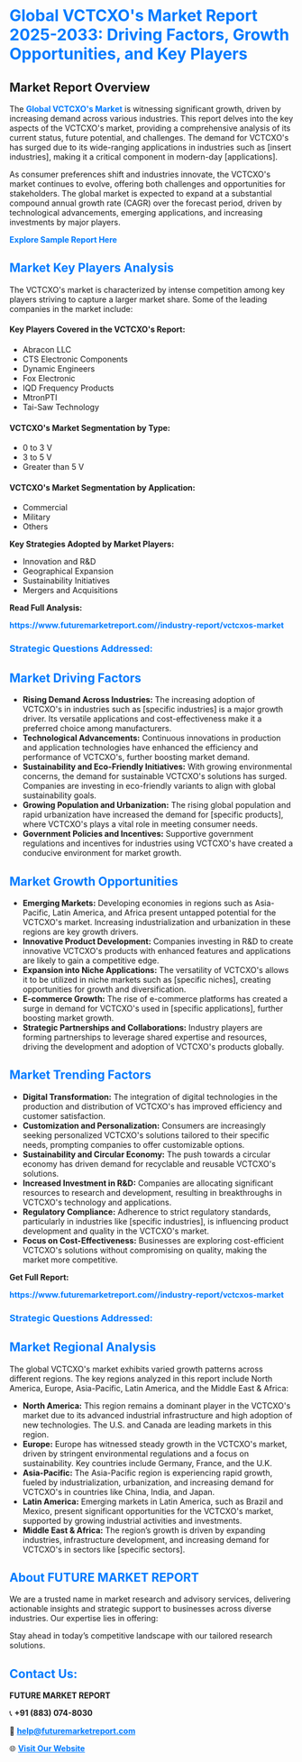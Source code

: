 <h1 style="color: #007BFF;">Global VCTCXO's Market Report 2025-2033: Driving Factors, Growth Opportunities, and Key Players</h1>

<section id="overview">
<h2>Market Report Overview</h2>
<p>The <a href="https://www.futuremarketreport.com//industry-report/vctcxos-market" style="color: #007BFF; text-decoration: none;"><strong>Global VCTCXO's Market</strong></a> is witnessing significant growth, driven by increasing demand across various industries. This report delves into the key aspects of the VCTCXO's market, providing a comprehensive analysis of its current status, future potential, and challenges. The demand for VCTCXO's has surged due to its wide-ranging applications in industries such as [insert industries], making it a critical component in modern-day [applications].</p>
<p>As consumer preferences shift and industries innovate, the VCTCXO's market continues to evolve, offering both challenges and opportunities for stakeholders. The global market is expected to expand at a substantial compound annual growth rate (CAGR) over the forecast period, driven by technological advancements, emerging applications, and increasing investments by major players.</p>
</section>

<section id="overview">
<p><a href="https://www.futuremarketreport.com//request-sample/reportId=47289" style="color: #007BFF; text-decoration: none;"><strong>Explore Sample Report Here</strong></a></p>
</section>

<section id="key-players">
<h2 style="color: #007BFF;">Market Key Players Analysis</h2>
<p>The VCTCXO's market is characterized by intense competition among key players striving to capture a larger market share. Some of the leading companies in the market include:</p>
<h4>Key Players Covered in the VCTCXO's Report:</h4>
<ul><li>Abracon LLC</li><li>CTS Electronic Components</li><li>Dynamic Engineers</li><li>Fox Electronic</li><li>IQD Frequency Products</li><li>MtronPTI</li><li>Tai-Saw Technology</li></ul>
<h4>VCTCXO's Market Segmentation by Type:</h4>
<ul><li>0 to 3 V</li><li>3 to 5 V</li><li>Greater than 5 V</li></ul>

<h4>VCTCXO's Market Segmentation by Application:</h4>
<ul><li>Commercial</li><li>Military</li><li>Others</li></ul>
<p><strong>Key Strategies Adopted by Market Players:</strong></p>
<ul>
<li>Innovation and R&D</li>
<li>Geographical Expansion</li>
<li>Sustainability Initiatives</li>
<li>Mergers and Acquisitions</li>
</ul>
</section>

<section>
<p><strong>Read Full Analysis: </strong></p><a href="https://www.futuremarketreport.com//industry-report/vctcxos-market" style="color: #007BFF; text-decoration: none;"><strong>https://www.futuremarketreport.com//industry-report/vctcxos-market</strong></a>
<h3 style="color: #007BFF;">Strategic Questions Addressed:</h3>
</section>

<section id="driving-factors">
<h2 style="color: #007BFF;">Market Driving Factors</h2>
<ul>
<li><strong>Rising Demand Across Industries:</strong> The increasing adoption of VCTCXO's in industries such as [specific industries] is a major growth driver. Its versatile applications and cost-effectiveness make it a preferred choice among manufacturers.</li>
<li><strong>Technological Advancements:</strong> Continuous innovations in production and application technologies have enhanced the efficiency and performance of VCTCXO's, further boosting market demand.</li>
<li><strong>Sustainability and Eco-Friendly Initiatives:</strong> With growing environmental concerns, the demand for sustainable VCTCXO's solutions has surged. Companies are investing in eco-friendly variants to align with global sustainability goals.</li>
<li><strong>Growing Population and Urbanization:</strong> The rising global population and rapid urbanization have increased the demand for [specific products], where VCTCXO's plays a vital role in meeting consumer needs.</li>
<li><strong>Government Policies and Incentives:</strong> Supportive government regulations and incentives for industries using VCTCXO's have created a conducive environment for market growth.</li>
</ul>
</section>

<section id="growth-opportunities">
<h2 style="color: #007BFF;">Market Growth Opportunities</h2>
<ul>
<li><strong>Emerging Markets:</strong> Developing economies in regions such as Asia-Pacific, Latin America, and Africa present untapped potential for the VCTCXO's market. Increasing industrialization and urbanization in these regions are key growth drivers.</li>
<li><strong>Innovative Product Development:</strong> Companies investing in R&D to create innovative VCTCXO's products with enhanced features and applications are likely to gain a competitive edge.</li>
<li><strong>Expansion into Niche Applications:</strong> The versatility of VCTCXO's allows it to be utilized in niche markets such as [specific niches], creating opportunities for growth and diversification.</li>
<li><strong>E-commerce Growth:</strong> The rise of e-commerce platforms has created a surge in demand for VCTCXO's used in [specific applications], further boosting market growth.</li>
<li><strong>Strategic Partnerships and Collaborations:</strong> Industry players are forming partnerships to leverage shared expertise and resources, driving the development and adoption of VCTCXO's products globally.</li>
</ul>
</section>

<section id="trending-factors">
<h2 style="color: #007BFF;">Market Trending Factors</h2>
<ul>
<li><strong>Digital Transformation:</strong> The integration of digital technologies in the production and distribution of VCTCXO's has improved efficiency and customer satisfaction.</li>
<li><strong>Customization and Personalization:</strong> Consumers are increasingly seeking personalized VCTCXO's solutions tailored to their specific needs, prompting companies to offer customizable options.</li>
<li><strong>Sustainability and Circular Economy:</strong> The push towards a circular economy has driven demand for recyclable and reusable VCTCXO's solutions.</li>
<li><strong>Increased Investment in R&D:</strong> Companies are allocating significant resources to research and development, resulting in breakthroughs in VCTCXO's technology and applications.</li>
<li><strong>Regulatory Compliance:</strong> Adherence to strict regulatory standards, particularly in industries like [specific industries], is influencing product development and quality in the VCTCXO's market.</li>
<li><strong>Focus on Cost-Effectiveness:</strong> Businesses are exploring cost-efficient VCTCXO's solutions without compromising on quality, making the market more competitive.</li>
</ul>
</section>

<section>
<p><strong>Get Full Report: </strong></p><a href="https://www.futuremarketreport.com//industry-report/vctcxos-market" style="color: #007BFF; text-decoration: none;"><strong>https://www.futuremarketreport.com//industry-report/vctcxos-market</strong></a>
<h3 style="color: #007BFF;">Strategic Questions Addressed:</h3>
</section>


<section id="regional-analysis">
<h2 style="color: #007BFF;">Market Regional Analysis</h2>
<p>The global VCTCXO's market exhibits varied growth patterns across different regions. The key regions analyzed in this report include North America, Europe, Asia-Pacific, Latin America, and the Middle East & Africa:</p>
<ul>
<li><strong>North America:</strong> This region remains a dominant player in the VCTCXO's market due to its advanced industrial infrastructure and high adoption of new technologies. The U.S. and Canada are leading markets in this region.</li>
<li><strong>Europe:</strong> Europe has witnessed steady growth in the VCTCXO's market, driven by stringent environmental regulations and a focus on sustainability. Key countries include Germany, France, and the U.K.</li>
<li><strong>Asia-Pacific:</strong> The Asia-Pacific region is experiencing rapid growth, fueled by industrialization, urbanization, and increasing demand for VCTCXO's in countries like China, India, and Japan.</li>
<li><strong>Latin America:</strong> Emerging markets in Latin America, such as Brazil and Mexico, present significant opportunities for the VCTCXO's market, supported by growing industrial activities and investments.</li>
<li><strong>Middle East & Africa:</strong> The region’s growth is driven by expanding industries, infrastructure development, and increasing demand for VCTCXO's in sectors like [specific sectors].</li>
</ul>
</section>

<footer>
<h2 style="color: #007BFF;">About FUTURE MARKET REPORT</h2>
<p>We are a trusted name in market research and advisory services, delivering actionable insights and strategic support to businesses across diverse industries. Our expertise lies in offering:</p>

<p>Stay ahead in today’s competitive landscape with our tailored research solutions.</p>

<h2 style="color: #007BFF;">Contact Us:</h2>
<p><strong>FUTURE MARKET REPORT</strong></p>
<p>📞 <strong>+91 (883) 074-8030</strong></p>
<p>📧 <strong><a href="mailto:help@futuremarketreport.com" style="color: #007BFF;">help@futuremarketreport.com</a></strong></p>
<p>🌐 <strong><a href="https://www.futuremarketreport.com/" style="color: #007BFF;">Visit Our Website</a></strong></p>
</footer>